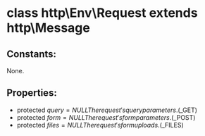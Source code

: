 # class http\Env\Request extends http\Message

## Constants:

None.

## Properties:

* protected $query = NULL  
  The request's query parameters. ($_GET)
* protected $form = NULL  
  The request's form parameters. ($_POST)
* protected $files = NULL  
  The request's form uploads. ($_FILES)
